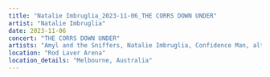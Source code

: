 ```yaml
---
title: "Natalie Imbruglia_2023-11-06_THE CORRS DOWN UNDER"
artist: "Natalie Imbruglia"
date: 2023-11-06
concert: "THE CORRS DOWN UNDER"
artists: "Amyl and the Sniffers, Natalie Imbruglia, Confidence Man, alt-J, Olly Murs, Will Young, A Flock of Seagulls, Bow Wow Wow, Blossoms, beabadoobee, Toni Childs, Germein, Corinne Bailey Rae, Björn Again, Scouting for Girls, Annie Mac, Jack Savoretti, The Corrs"
location: "Rod Laver Arena"
location_details: "Melbourne, Australia"
---
```

